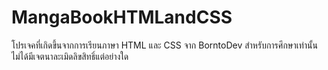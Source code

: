 # MangaBookHTMLandCSS
โปรเจคที่เกิดขึ้นจากการเรียนภาษา HTML และ CSS จาก BorntoDev สำหรับการศึกษาเท่านั้น ไม่ได้มีเจตนาละเมิดลิขสิทธิ์แต่อย่างใด
